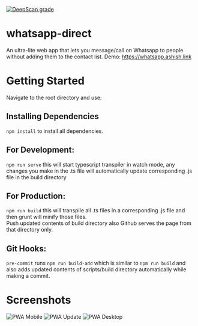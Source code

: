 [![DeepScan grade](https://deepscan.io/api/teams/10012/projects/12697/branches/199343/badge/grade.svg)](https://deepscan.io/dashboard#view=project&tid=10012&pid=12697&bid=199343)

# whatsapp-direct
An ultra-lite web app that lets you message/call on Whatsapp to people without adding them to the contact list.
Demo: https://whatsapp.ashish.link

# Getting Started

Navigate to the root directory and use: <br/>
## Installing Dependencies
`npm install` to install all dependencies.
## For Development:
`npm run serve` this will start typescript transpiler in watch mode, any changes you make in the .ts file will automatically update corresponding .js file in the build directory
## For Production:
`npm run build` this will transpile all .ts files in a corresponding .js file and then grunt will minify those files.<br/>
Push updated contents of build directory also Github serves the page from that directory only.
## Git Hooks:
`pre-commit` runs `npm run build-add` which is similar to `npm run build` and also adds updated contents of scripts/build directory automatically while making a commit.

# Screenshots

![PWA Mobile][PWA Mobile]
![PWA Update][PWA Update]
![PWA Desktop][PWA Desktop]


[PWA Mobile]: https://github.com/ashish-r/whatsapp-direct/blob/master/screenshots/Screenshot_20191011-042640.jpeg
[PWA Update]: https://github.com/ashish-r/whatsapp-direct/blob/master/screenshots/Screenshot_20191011-042616.jpeg
[PWA Desktop]: https://github.com/ashish-r/whatsapp-direct/blob/master/screenshots/Screenshot%20from%202019-10-11%2004-24-50.jpeg
